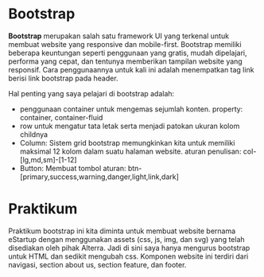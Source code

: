 # Bootstrap

**Bootstrap** merupakan salah satu framework UI yang terkenal untuk membuat website yang responsive dan mobile-first. Bootstrap memiliki beberapa keuntungan seperti penggunaan yang gratis, mudah dipelajari, performa yang cepat, dan tentunya memberikan tampilan website yang responsif. Cara penggunaannya untuk kali ini adalah menempatkan tag link berisi link bootstrap pada header.

Hal penting yang saya pelajari di bootstrap adalah:

- penggunaan container untuk mengemas sejumlah konten.
property: container, container-fluid
- row untuk mengatur tata letak serta menjadi patokan ukuran kolom childnya
- Column: Sistem grid bootstrap memungkinkan kita untuk memiliki maksimal 12 kolom dalam suatu halaman website.
aturan penulisan: col-[lg,md,sm]-[1-12]
- Button: Membuat tombol
aturan: btn-[primary,success,warning,danger,light,link,dark]

# Praktikum

Praktikum bootstrap ini kita diminta untuk membuat website bernama eStartup dengan menggunakan assets (css, js, img, dan svg) yang telah disediakan oleh pihak Alterra. Jadi di sini saya hanya mengurus bootstrap untuk HTML dan sedikit mengubah css. Komponen website ini terdiri dari navigasi, section about us, section feature, dan footer.

